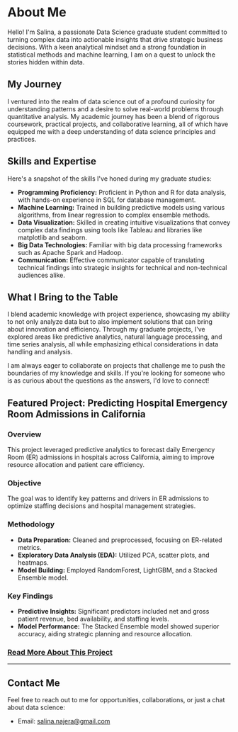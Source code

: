 # About Me
Hello! I'm Salina, a passionate Data Science graduate student committed to turning complex data into actionable insights that drive strategic business decisions. With a keen analytical mindset and a strong foundation in statistical methods and machine learning, I am on a quest to unlock the stories hidden within data.

## My Journey
I ventured into the realm of data science out of a profound curiosity for understanding patterns and a desire to solve real-world problems through quantitative analysis. My academic journey has been a blend of rigorous coursework, practical projects, and collaborative learning, all of which have equipped me with a deep understanding of data science principles and practices.

## Skills and Expertise
Here's a snapshot of the skills I've honed during my graduate studies:
- **Programming Proficiency:** Proficient in Python and R for data analysis, with hands-on experience in SQL for database management.
- **Machine Learning:** Trained in building predictive models using various algorithms, from linear regression to complex ensemble methods.
- **Data Visualization:** Skilled in creating intuitive visualizations that convey complex data findings using tools like Tableau and libraries like matplotlib and seaborn.
- **Big Data Technologies:** Familiar with big data processing frameworks such as Apache Spark and Hadoop.
- **Communication:** Effective communicator capable of translating technical findings into strategic insights for technical and non-technical audiences alike.

## What I Bring to the Table
I blend academic knowledge with project experience, showcasing my ability to not only analyze data but to also implement solutions that can bring about innovation and efficiency. Through my graduate projects, I've explored areas like predictive analytics, natural language processing, and time series analysis, all while emphasizing ethical considerations in data handling and analysis.

I am always eager to collaborate on projects that challenge me to push the boundaries of my knowledge and skills. If you're looking for someone who is as curious about the questions as the answers, I'd love to connect!

## Featured Project: Predicting Hospital Emergency Room Admissions in California

### Overview
This project leveraged predictive analytics to forecast daily Emergency Room (ER) admissions in hospitals across California, aiming to improve resource allocation and patient care efficiency.

### Objective
The goal was to identify key patterns and drivers in ER admissions to optimize staffing decisions and hospital management strategies.

### Methodology
- **Data Preparation:** Cleaned and preprocessed, focusing on ER-related metrics.
- **Exploratory Data Analysis (EDA):** Utilized PCA, scatter plots, and heatmaps.
- **Model Building:** Employed RandomForest, LightGBM, and a Stacked Ensemble model.

### Key Findings
- **Predictive Insights:** Significant predictors included net and gross patient revenue, bed availability, and staffing levels.
- **Model Performance:** The Stacked Ensemble model showed superior accuracy, aiding strategic planning and resource allocation.

### [Read More About This Project](https://github.com/srnajera/NajeraDSC530-FinalProject/tree/main)

---

## Contact Me
Feel free to reach out to me for opportunities, collaborations, or just a chat about data science:
- Email: [salina.najera@gmail.com](mailto:salina.najera@gmail.com)
